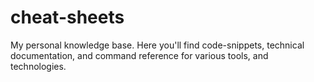# cheat-sheets
My personal knowledge base. Here you'll find code-snippets, technical documentation, and command reference for various tools, and technologies.

